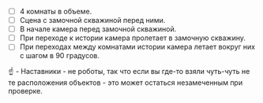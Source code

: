 - [ ] 4 комнаты в объеме.
- [ ] Сцена с замочной скважиной перед ними.
- [ ] В начале камера перед замочной скважиной.
- [ ] При переходе к истории камера пролетает в замочную скважину.
- [ ] При переходах между комнатами истории камера летает вокруг них с шагом в 90 градусов.

:point_up: - Наставники - не роботы, так что если вы где-то взяли чуть-чуть не те расположения объектов - это может остаться незамеченным при проверке.

